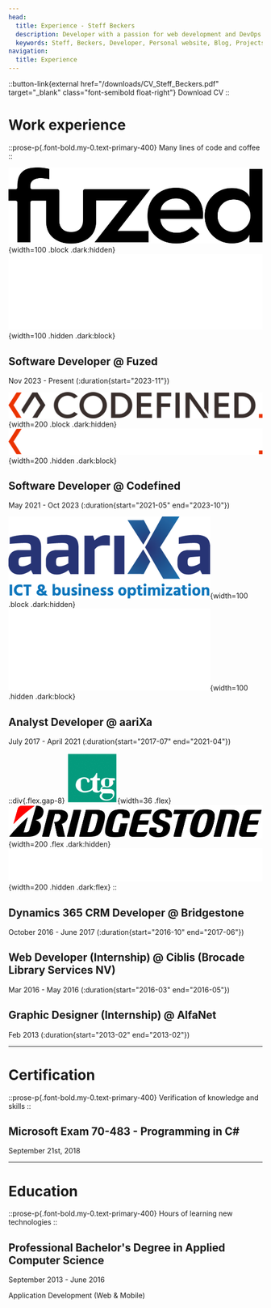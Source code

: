 ```yaml
---
head:
  title: Experience - Steff Beckers
  description: Developer with a passion for web development and DevOps. Motivated to expand knowledge and skills with the latest technologies and frameworks. Loves working on projects as a team player in an agile environment. Focused on getting it right, and aware that small details can have a big impact.
  keywords: Steff, Beckers, Developer, Personal website, Blog, Projects, Resume, CV, Experience
navigation:
  title: Experience
---
```


::button-link{external href="/downloads/CV_Steff_Beckers.pdf" target="_blank" class="font-semibold float-right"}
Download CV
::

# Work experience

::prose-p{.font-bold.my-0.text-primary-400}
Many lines of code and coffee
::

![Fuzed Logo](/images/logos/fuzed-logo-black.svg){width=100 .block .dark:hidden}
![Fuzed Logo](/images/logos/fuzed-logo-white.svg){width=100 .hidden .dark:block}

## Software Developer @ Fuzed

Nov 2023 - Present (:duration{start="2023-11"})

![Codefined Logo](/images/logos/codefined-logo-black.svg){width=200 .block .dark:hidden}
![Codefined Logo](/images/logos/codefined-logo-white.svg){width=200 .hidden .dark:block}

## Software Developer @ Codefined

May 2021 - Oct 2023 (:duration{start="2021-05" end="2023-10"})

![aariXa Logo](/images/logos/aarixa-logo-blue.png){width=100 .block .dark:hidden}
![aariXa Logo](/images/logos/aarixa-logo-white.png){width=100 .hidden .dark:block}

## Analyst Developer @ aariXa

July 2017 - April 2021 (:duration{start="2017-07" end="2021-04"})

::div{.flex.gap-8}
![CTG Logo](/images/logos/ctg-logo.gif){width=36 .flex}
![Bridgestone Logo](/images/logos/bridgestone-logo-black.png){width=200 .flex .dark:hidden}
![Bridgestone Logo](/images/logos/bridgestone-logo-white.png){width=200 .hidden .dark:flex}
::

## Dynamics 365 CRM Developer @ Bridgestone

October 2016 - June 2017 (:duration{start="2016-10" end="2017-06"})

## Web Developer (Internship) @ Ciblis (Brocade Library Services NV)

Mar 2016 - May 2016 (:duration{start="2016-03" end="2016-05"})

## Graphic Designer (Internship) @ AlfaNet

Feb 2013 (:duration{start="2013-02" end="2013-02"})

<hr />

# Certification

::prose-p{.font-bold.my-0.text-primary-400}
Verification of knowledge and skills
::

## Microsoft Exam 70-483 - Programming in C#

September 21st, 2018

<hr />

# Education

::prose-p{.font-bold.my-0.text-primary-400}
Hours of learning new technologies
::

## Professional Bachelor's Degree in Applied Computer Science

September 2013 - June 2016

Application Development (Web & Mobile)
